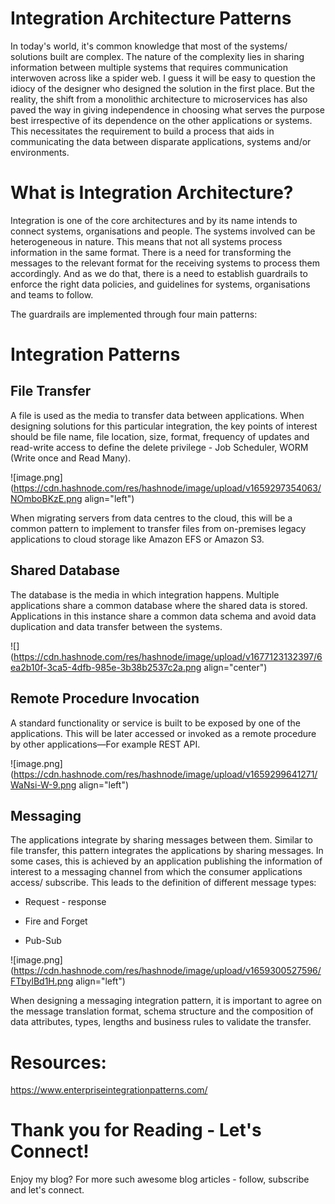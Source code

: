 # Integration Architecture Patterns

In today's world, it's common knowledge that most of the systems/ solutions built are complex. The nature of the complexity lies in sharing information between multiple systems that requires communication interwoven across like a spider web. I guess it will be easy to question the idiocy of the designer who designed the solution in the first place. But the reality, the shift from a monolithic architecture to microservices has also paved the way in giving independence in choosing what serves the purpose best irrespective of its dependence on the other applications or systems. This necessitates the requirement to build a process that aids in communicating the data between disparate applications, systems and/or environments.

# What is Integration Architecture?

Integration is one of the core architectures and by its name intends to connect systems, organisations and people. The systems involved can be heterogeneous in nature. This means that not all systems process information in the same format. There is a need for transforming the messages to the relevant format for the receiving systems to process them accordingly. And as we do that, there is a need to establish guardrails to enforce the right data policies, and guidelines for systems, organisations and teams to follow.

The guardrails are implemented through four main patterns:

# Integration Patterns

## File Transfer

A file is used as the media to transfer data between applications. When designing solutions for this particular integration, the key points of interest should be file name, file location, size, format, frequency of updates and read-write access to define the delete privilege - Job Scheduler, WORM (Write once and Read Many).

![image.png](https://cdn.hashnode.com/res/hashnode/image/upload/v1659297354063/NOmboBKzE.png align="left")

When migrating servers from data centres to the cloud, this will be a common pattern to implement to transfer files from on-premises legacy applications to cloud storage like Amazon EFS or Amazon S3.

## Shared Database

The database is the media in which integration happens. Multiple applications share a common database where the shared data is stored. Applications in this instance share a common data schema and avoid data duplication and data transfer between the systems.

![](https://cdn.hashnode.com/res/hashnode/image/upload/v1677123132397/6ea2b10f-3ca5-4dfb-985e-3b38b2537c2a.png align="center")

## Remote Procedure Invocation

A standard functionality or service is built to be exposed by one of the applications. This will be later accessed or invoked as a remote procedure by other applications—For example REST API.

![image.png](https://cdn.hashnode.com/res/hashnode/image/upload/v1659299641271/WaNsi-W-9.png align="left")

## Messaging

The applications integrate by sharing messages between them. Similar to file transfer, this pattern integrates the applications by sharing messages. In some cases, this is achieved by an application publishing the information of interest to a messaging channel from which the consumer applications access/ subscribe. This leads to the definition of different message types:

* Request - response
    
* Fire and Forget
    
* Pub-Sub
    

![image.png](https://cdn.hashnode.com/res/hashnode/image/upload/v1659300527596/FTbylBd1H.png align="left")

When designing a messaging integration pattern, it is important to agree on the message translation format, schema structure and the composition of data attributes, types, lengths and business rules to validate the transfer.

# Resources:

https://www.enterpriseintegrationpatterns.com/

# Thank you for Reading - Let's Connect!

Enjoy my blog? For more such awesome blog articles - follow, subscribe and let's connect.